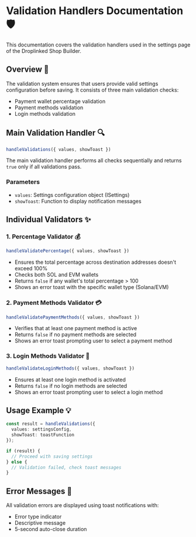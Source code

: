 # Validation Handlers Documentation 🛡️

This documentation covers the validation handlers used in the settings page of the Droplinked Shop Builder.

## Overview 📝

The validation system ensures that users provide valid settings configuration before saving. It consists of three main validation checks:
- Payment wallet percentage validation
- Payment methods validation
- Login methods validation

## Main Validation Handler 🔍

```typescript
handleValidations({ values, showToast })
```

The main validation handler performs all checks sequentially and returns `true` only if all validations pass.

### Parameters
- `values`: Settings configuration object (ISettings)
- `showToast`: Function to display notification messages

## Individual Validators ✨

### 1. Percentage Validator 💰
```typescript
handleValidatePercentage({ values, showToast })
```
- Ensures the total percentage across destination addresses doesn't exceed 100%
- Checks both SOL and EVM wallets
- Returns `false` if any wallet's total percentage > 100
- Shows an error toast with the specific wallet type (Solana/EVM)

### 2. Payment Methods Validator 💳
```typescript
handleValidatePaymentMethods({ values, showToast })
```
- Verifies that at least one payment method is active
- Returns `false` if no payment methods are selected
- Shows an error toast prompting user to select a payment method

### 3. Login Methods Validator 🔐
```typescript
handleValidateLoginMethods({ values, showToast })
```
- Ensures at least one login method is activated
- Returns `false` if no login methods are selected
- Shows an error toast prompting user to select a login method

## Usage Example 💡

```typescript
const result = handleValidations({
  values: settingsConfig,
  showToast: toastFunction
});

if (result) {
  // Proceed with saving settings
} else {
  // Validation failed, check toast messages
}
```

## Error Messages 🚨

All validation errors are displayed using toast notifications with:
- Error type indicator
- Descriptive message
- 5-second auto-close duration
